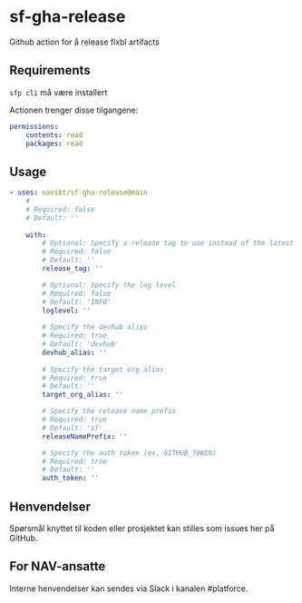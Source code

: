 # sf-gha-release

Github action for å release flxbl artifacts

## Requirements

`sfp cli` må være installert

Actionen trenger disse tilgangene:

```yaml
permissions:
    contents: read
    packages: read
```

## Usage

<!-- Start usage -->
```yaml
- uses: navikt/sf-gha-release@main
    # 
    # Required: false
    # Default: ''
    
    with:
        # Optional: Specify a release tag to use instead of the latest
        # Required: false
        # Default: ''
        release_tag: ''

        # Optional: Specify the log level
        # Required: false
        # Default: 'INFO'
        loglevel: ''
        
        # Specify the devhub alias
        # Required: true
        # Default: 'devhub'
        devhub_alias: ''
        
        # Specify the target org alias
        # Required: true
        # Default: ''
        target_org_alias: ''

        # Specify the release name prefix
        # Required: true
        # Default: 'sf'
        releaseNamePrefix: ''

        # Specify the auth token (ex. GITHUB_TOKEN)
        # Required: true
        # Default: ''
        auth_token: ''
```
<!-- end usage -->

## Henvendelser

Spørsmål knyttet til koden eller prosjektet kan stilles som issues her på GitHub.

## For NAV-ansatte

Interne henvendelser kan sendes via Slack i kanalen #platforce.
